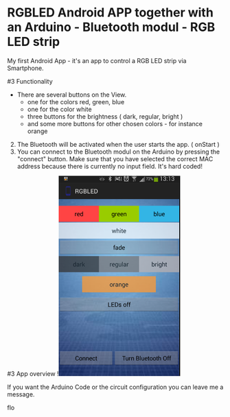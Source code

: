RGBLED Android APP together with an Arduino - Bluetooth modul - RGB LED strip
======

My first Android App - it's an app to control a RGB LED strip via Smartphone. 


#3 Functionality
* There are several buttons on the View. 
    - one for the colors red, green, blue
    - one for the color white
    - three buttons for the brightness ( dark, regular, bright ) 
    - and some more buttons for other chosen colors - for instance orange
2. The Bluetooth will be activated when the user starts the app. ( onStart )
3. You can connect to the Bluetooth modul on the Arduino by pressing the "connect" button. Make sure that you have selected the correct MAC address because there is currently no input field. It's hard coded!

#3 App overview
!![alt text](https://github.com/fLooojava/RGBLED/blob/master/src/images/Screenshot%20from%202014-07-07%2013:15:38.png)


If you want the Arduino Code or the  circuit configuration you can leave me a message.

flo


